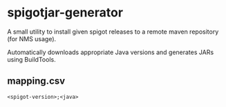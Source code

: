 # spigotjar-generator

A small utility to install given spigot releases to a remote maven repository (for NMS usage).

Automatically downloads appropriate Java versions and generates JARs using BuildTools.

## mapping.csv

```csv
<spigot-version>;<java>
```

